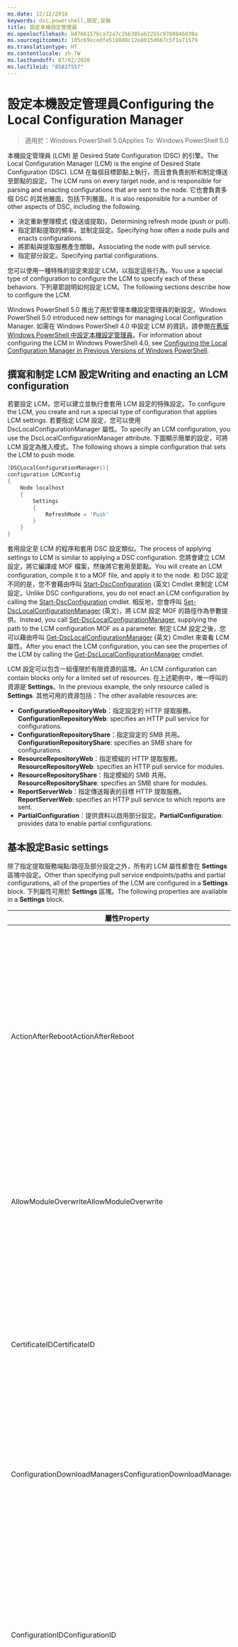 ```yaml
---
ms.date: 12/12/2018
keywords: dsc,powershell,設定,安裝
title: 設定本機設定管理員
ms.openlocfilehash: b4766157bca72a7c2bb385ab2255c9780846830a
ms.sourcegitcommit: 105c69ecedfe5180d8c12e8015d667c5f1a71579
ms.translationtype: HT
ms.contentlocale: zh-TW
ms.lasthandoff: 07/02/2020
ms.locfileid: "85837557"
---
```

# <a name="configuring-the-local-configuration-manager"></a><span data-ttu-id="45f1c-103">設定本機設定管理員</span><span class="sxs-lookup"><span data-stu-id="45f1c-103">Configuring the Local Configuration Manager</span></span>

> <span data-ttu-id="45f1c-104">適用於：Windows PowerShell 5.0</span><span class="sxs-lookup"><span data-stu-id="45f1c-104">Applies To: Windows PowerShell 5.0</span></span>

<span data-ttu-id="45f1c-105">本機設定管理員 (LCM) 是 Desired State Configuration (DSC) 的引擎。</span><span class="sxs-lookup"><span data-stu-id="45f1c-105">The Local Configuration Manager (LCM) is the engine of Desired State Configuration (DSC).</span></span> <span data-ttu-id="45f1c-106">LCM 在每個目標節點上執行，而且會負責剖析和制定傳送至節點的設定。</span><span class="sxs-lookup"><span data-stu-id="45f1c-106">The LCM runs on every target node, and is responsible for parsing and enacting configurations that are sent to the node.</span></span> <span data-ttu-id="45f1c-107">它也會負責多個 DSC 的其他層面，包括下列層面。</span><span class="sxs-lookup"><span data-stu-id="45f1c-107">It is also responsible for a number of other aspects of DSC, including the following.</span></span>

- <span data-ttu-id="45f1c-108">決定重新整理模式 (發送或提取)。</span><span class="sxs-lookup"><span data-stu-id="45f1c-108">Determining refresh mode (push or pull).</span></span>
- <span data-ttu-id="45f1c-109">指定節點提取的頻率，並制定設定。</span><span class="sxs-lookup"><span data-stu-id="45f1c-109">Specifying how often a node pulls and enacts configurations.</span></span>
- <span data-ttu-id="45f1c-110">將節點與提取服務產生關聯。</span><span class="sxs-lookup"><span data-stu-id="45f1c-110">Associating the node with pull service.</span></span>
- <span data-ttu-id="45f1c-111">指定部分設定。</span><span class="sxs-lookup"><span data-stu-id="45f1c-111">Specifying partial configurations.</span></span>

<span data-ttu-id="45f1c-112">您可以使用一種特殊的設定來設定 LCM，以指定這些行為。</span><span class="sxs-lookup"><span data-stu-id="45f1c-112">You use a special type of configuration to configure the LCM to specify each of these behaviors.</span></span> <span data-ttu-id="45f1c-113">下列章節說明如何設定 LCM。</span><span class="sxs-lookup"><span data-stu-id="45f1c-113">The following sections describe how to configure the LCM.</span></span>

<span data-ttu-id="45f1c-114">Windows PowerShell 5.0 推出了用於管理本機設定管理員的新設定。</span><span class="sxs-lookup"><span data-stu-id="45f1c-114">Windows PowerShell 5.0 introduced new settings for managing Local Configuration Manager.</span></span> <span data-ttu-id="45f1c-115">如需在 Windows PowerShell 4.0 中設定 LCM 的資訊，請參閱[在舊版 Windows PowerShell 中設定本機設定管理員](metaconfig4.md)。</span><span class="sxs-lookup"><span data-stu-id="45f1c-115">For information about configuring the LCM in Windows PowerShell 4.0, see [Configuring the Local Configuration Manager in Previous Versions of Windows PowerShell](metaconfig4.md).</span></span>

## <a name="writing-and-enacting-an-lcm-configuration"></a><span data-ttu-id="45f1c-116">撰寫和制定 LCM 設定</span><span class="sxs-lookup"><span data-stu-id="45f1c-116">Writing and enacting an LCM configuration</span></span>

<span data-ttu-id="45f1c-117">若要設定 LCM，您可以建立並執行會套用 LCM 設定的特殊設定。</span><span class="sxs-lookup"><span data-stu-id="45f1c-117">To configure the LCM, you create and run a special type of configuration that applies LCM settings.</span></span>
<span data-ttu-id="45f1c-118">若要指定 LCM 設定，您可以使用 DscLocalConfigurationManager 屬性。</span><span class="sxs-lookup"><span data-stu-id="45f1c-118">To specify an LCM configuration, you use the DscLocalConfigurationManager attribute.</span></span> <span data-ttu-id="45f1c-119">下圖顯示簡單的設定，可將 LCM 設定為推入模式。</span><span class="sxs-lookup"><span data-stu-id="45f1c-119">The following shows a simple configuration that sets the LCM to push mode.</span></span>

```powershell
[DSCLocalConfigurationManager()]
configuration LCMConfig
{
    Node localhost
    {
        Settings
        {
            RefreshMode = 'Push'
        }
    }
}
```

<span data-ttu-id="45f1c-120">套用設定至 LCM 的程序和套用 DSC 設定類似。</span><span class="sxs-lookup"><span data-stu-id="45f1c-120">The process of applying settings to LCM is similar to applying a DSC configuration.</span></span> <span data-ttu-id="45f1c-121">您將會建立 LCM 設定，將它編譯成 MOF 檔案，然後將它套用至節點。</span><span class="sxs-lookup"><span data-stu-id="45f1c-121">You will create an LCM configuration, compile it to a MOF file, and apply it to the node.</span></span> <span data-ttu-id="45f1c-122">和 DSC 設定不同的是，您不會藉由呼叫 [Start-DscConfiguration](/powershell/module/psdesiredstateconfiguration/start-dscconfiguration) \(英文\) Cmdlet 來制定 LCM 設定。</span><span class="sxs-lookup"><span data-stu-id="45f1c-122">Unlike DSC configurations, you do not enact an LCM configuration by calling the [Start-DscConfiguration](/powershell/module/psdesiredstateconfiguration/start-dscconfiguration) cmdlet.</span></span> <span data-ttu-id="45f1c-123">相反地，您會呼叫 [Set-DscLocalConfigurationManager](/powershell/module/PSDesiredStateConfiguration/Set-DscLocalConfigurationManager) \(英文\)，將 LCM 設定 MOF 的路徑作為參數提供。</span><span class="sxs-lookup"><span data-stu-id="45f1c-123">Instead, you call [Set-DscLocalConfigurationManager](/powershell/module/PSDesiredStateConfiguration/Set-DscLocalConfigurationManager), supplying the path to the LCM configuration MOF as a parameter.</span></span> <span data-ttu-id="45f1c-124">制定 LCM 設定之後，您可以藉由呼叫 [Get-DscLocalConfigurationManager](/powershell/module/PSDesiredStateConfiguration/Get-DscLocalConfigurationManager) \(英文\) Cmdlet 來查看 LCM 屬性。</span><span class="sxs-lookup"><span data-stu-id="45f1c-124">After you enact the LCM configuration, you can see the properties of the LCM by calling the [Get-DscLocalConfigurationManager](/powershell/module/PSDesiredStateConfiguration/Get-DscLocalConfigurationManager) cmdlet.</span></span>

<span data-ttu-id="45f1c-125">LCM 設定可以包含一組僅限於有限資源的區塊。</span><span class="sxs-lookup"><span data-stu-id="45f1c-125">An LCM configuration can contain blocks only for a limited set of resources.</span></span> <span data-ttu-id="45f1c-126">在上述範例中，唯一呼叫的資源是 **Settings**。</span><span class="sxs-lookup"><span data-stu-id="45f1c-126">In the previous example, the only resource called is **Settings**.</span></span> <span data-ttu-id="45f1c-127">其他可用的資源包括：</span><span class="sxs-lookup"><span data-stu-id="45f1c-127">The other available resources are:</span></span>

- <span data-ttu-id="45f1c-128">**ConfigurationRepositoryWeb**：指定設定的 HTTP 提取服務。</span><span class="sxs-lookup"><span data-stu-id="45f1c-128">**ConfigurationRepositoryWeb**: specifies an HTTP pull service for configurations.</span></span>
- <span data-ttu-id="45f1c-129">**ConfigurationRepositoryShare**：指定設定的 SMB 共用。</span><span class="sxs-lookup"><span data-stu-id="45f1c-129">**ConfigurationRepositoryShare**: specifies an SMB share for configurations.</span></span>
- <span data-ttu-id="45f1c-130">**ResourceRepositoryWeb**：指定模組的 HTTP 提取服務。</span><span class="sxs-lookup"><span data-stu-id="45f1c-130">**ResourceRepositoryWeb**: specifies an HTTP pull service for modules.</span></span>
- <span data-ttu-id="45f1c-131">**ResourceRepositoryShare**：指定模組的 SMB 共用。</span><span class="sxs-lookup"><span data-stu-id="45f1c-131">**ResourceRepositoryShare**: specifies an SMB share for modules.</span></span>
- <span data-ttu-id="45f1c-132">**ReportServerWeb**：指定傳送報表的目標 HTTP 提取服務。</span><span class="sxs-lookup"><span data-stu-id="45f1c-132">**ReportServerWeb**: specifies an HTTP pull service to which reports are sent.</span></span>
- <span data-ttu-id="45f1c-133">**PartialConfiguration**：提供資料以啟用部分設定。</span><span class="sxs-lookup"><span data-stu-id="45f1c-133">**PartialConfiguration**: provides data to enable partial configurations.</span></span>

## <a name="basic-settings"></a><span data-ttu-id="45f1c-134">基本設定</span><span class="sxs-lookup"><span data-stu-id="45f1c-134">Basic settings</span></span>

<span data-ttu-id="45f1c-135">除了指定提取服務端點/路徑及部分設定之外，所有的 LCM 屬性都會在 **Settings** 區塊中設定。</span><span class="sxs-lookup"><span data-stu-id="45f1c-135">Other than specifying pull service endpoints/paths and partial configurations, all of the properties of the LCM are configured in a **Settings** block.</span></span> <span data-ttu-id="45f1c-136">下列屬性可用於 **Settings** 區塊。</span><span class="sxs-lookup"><span data-stu-id="45f1c-136">The following properties are available in a **Settings** block.</span></span>

|  <span data-ttu-id="45f1c-137">屬性</span><span class="sxs-lookup"><span data-stu-id="45f1c-137">Property</span></span>  |  <span data-ttu-id="45f1c-138">類型</span><span class="sxs-lookup"><span data-stu-id="45f1c-138">Type</span></span>  |  <span data-ttu-id="45f1c-139">描述</span><span class="sxs-lookup"><span data-stu-id="45f1c-139">Description</span></span>   |
|----------- |------- |--------------- |
| <span data-ttu-id="45f1c-140">ActionAfterReboot</span><span class="sxs-lookup"><span data-stu-id="45f1c-140">ActionAfterReboot</span></span>| <span data-ttu-id="45f1c-141">字串</span><span class="sxs-lookup"><span data-stu-id="45f1c-141">string</span></span>| <span data-ttu-id="45f1c-142">指定套用設定期間在重新開機後的動作。</span><span class="sxs-lookup"><span data-stu-id="45f1c-142">Specifies what happens after a reboot during the application of a configuration.</span></span> <span data-ttu-id="45f1c-143">可能的值為 __"ContinueConfiguration"__ 和 __"StopConfiguration"__ 。</span><span class="sxs-lookup"><span data-stu-id="45f1c-143">The possible values are __"ContinueConfiguration"__ and __"StopConfiguration"__.</span></span> <ul><li> <span data-ttu-id="45f1c-144">__ContinueConfiguration__：機器重新開機後繼續套用目前的設定。</span><span class="sxs-lookup"><span data-stu-id="45f1c-144">__ContinueConfiguration__: Continue applying the current configuration after machine reboot.</span></span> <span data-ttu-id="45f1c-145">這是預設值。</span><span class="sxs-lookup"><span data-stu-id="45f1c-145">This is the default value</span></span></li><li><span data-ttu-id="45f1c-146">__StopConfiguration__：機器重新開機後停止目前的設定。</span><span class="sxs-lookup"><span data-stu-id="45f1c-146">__StopConfiguration__: Stop the current configuration after machine reboot.</span></span></li></ul>|
| <span data-ttu-id="45f1c-147">AllowModuleOverwrite</span><span class="sxs-lookup"><span data-stu-id="45f1c-147">AllowModuleOverwrite</span></span>| <span data-ttu-id="45f1c-148">bool</span><span class="sxs-lookup"><span data-stu-id="45f1c-148">bool</span></span>| <span data-ttu-id="45f1c-149">若允許以自提取服務下載的新設定覆寫目標節點上的舊設定，即為 __$TRUE__。</span><span class="sxs-lookup"><span data-stu-id="45f1c-149">__$TRUE__ if new configurations downloaded from the pull service are allowed to overwrite the old ones on the target node.</span></span> <span data-ttu-id="45f1c-150">否則為 $FALSE。</span><span class="sxs-lookup"><span data-stu-id="45f1c-150">Otherwise, $FALSE.</span></span>|
| <span data-ttu-id="45f1c-151">CertificateID</span><span class="sxs-lookup"><span data-stu-id="45f1c-151">CertificateID</span></span>| <span data-ttu-id="45f1c-152">字串</span><span class="sxs-lookup"><span data-stu-id="45f1c-152">string</span></span>| <span data-ttu-id="45f1c-153">憑證指紋，用來保護在設定中傳遞的憑證。</span><span class="sxs-lookup"><span data-stu-id="45f1c-153">The thumbprint of a certificate used to secure credentials passed in a configuration.</span></span> <span data-ttu-id="45f1c-154">如需詳細資訊，請參閱 [Want to secure credentials in Windows PowerShell Desired State Configuration (需要保護 Windows PowerShell 預期狀態設定的憑證嗎？)](https://devblogs.microsoft.com/powershell/want-to-secure-credentials-in-windows-powershell-desired-state-configuration/)。</span><span class="sxs-lookup"><span data-stu-id="45f1c-154">For more information see [Want to secure credentials in Windows PowerShell Desired State Configuration?](https://devblogs.microsoft.com/powershell/want-to-secure-credentials-in-windows-powershell-desired-state-configuration/).</span></span> <br> <span data-ttu-id="45f1c-155">__注意：__ 若使用 Azure 自動化 DSC 提取服務，系統會自動管理此設定。</span><span class="sxs-lookup"><span data-stu-id="45f1c-155">__Note:__ this is managed automatically if using Azure Automation DSC pull service.</span></span>|
| <span data-ttu-id="45f1c-156">ConfigurationDownloadManagers</span><span class="sxs-lookup"><span data-stu-id="45f1c-156">ConfigurationDownloadManagers</span></span>| <span data-ttu-id="45f1c-157">CimInstance[]</span><span class="sxs-lookup"><span data-stu-id="45f1c-157">CimInstance[]</span></span>| <span data-ttu-id="45f1c-158">已過時。</span><span class="sxs-lookup"><span data-stu-id="45f1c-158">Obsolete.</span></span> <span data-ttu-id="45f1c-159">使用 __ConfigurationRepositoryWeb__ 和 __ConfigurationRepositoryShare__ 區塊來定義設定提取服務端點。</span><span class="sxs-lookup"><span data-stu-id="45f1c-159">Use __ConfigurationRepositoryWeb__ and __ConfigurationRepositoryShare__ blocks to define configuration pull service endpoints.</span></span>|
| <span data-ttu-id="45f1c-160">ConfigurationID</span><span class="sxs-lookup"><span data-stu-id="45f1c-160">ConfigurationID</span></span>| <span data-ttu-id="45f1c-161">字串</span><span class="sxs-lookup"><span data-stu-id="45f1c-161">string</span></span>| <span data-ttu-id="45f1c-162">用於與較舊提取服務版本之間的回溯相容性。</span><span class="sxs-lookup"><span data-stu-id="45f1c-162">For backwards compatibility with older pull service versions.</span></span> <span data-ttu-id="45f1c-163">識別要從提取服務取得之設定檔的 GUID。</span><span class="sxs-lookup"><span data-stu-id="45f1c-163">A GUID that identifies the configuration file to get from a pull service.</span></span> <span data-ttu-id="45f1c-164">如果設定 MOF 的名稱為 ConfigurationID.mof，節點將會在提取服務上提取設定。</span><span class="sxs-lookup"><span data-stu-id="45f1c-164">The node will pull configurations on the pull service if the name of the configuration MOF is named ConfigurationID.mof.</span></span><br> <span data-ttu-id="45f1c-165">__注意：__ 如果您設定這個屬性，將無法使用 __RegistrationKey__ 向提取服務註冊節點。</span><span class="sxs-lookup"><span data-stu-id="45f1c-165">__Note:__ If you set this property, registering the node with a pull service by using __RegistrationKey__ does not work.</span></span> <span data-ttu-id="45f1c-166">如需詳細資訊，請參閱[以設定名稱設定提取用戶端](../pull-server/pullClientConfigNames.md)。</span><span class="sxs-lookup"><span data-stu-id="45f1c-166">For more information, see [Setting up a pull client with configuration names](../pull-server/pullClientConfigNames.md).</span></span>|
| <span data-ttu-id="45f1c-167">ConfigurationMode</span><span class="sxs-lookup"><span data-stu-id="45f1c-167">ConfigurationMode</span></span>| <span data-ttu-id="45f1c-168">字串</span><span class="sxs-lookup"><span data-stu-id="45f1c-168">string</span></span> | <span data-ttu-id="45f1c-169">指定 LCM 實際上如何將設定套用至目標節點。</span><span class="sxs-lookup"><span data-stu-id="45f1c-169">Specifies how the LCM actually applies the configuration to the target nodes.</span></span> <span data-ttu-id="45f1c-170">可能的值為 __"ApplyOnly"__ 、 __"ApplyAndMonitor"__ 和 __"ApplyAndAutoCorrect"__ 。</span><span class="sxs-lookup"><span data-stu-id="45f1c-170">Possible values are __"ApplyOnly"__,__"ApplyAndMonitor"__, and __"ApplyAndAutoCorrect"__.</span></span> <ul><li><span data-ttu-id="45f1c-171">__ApplyOnly__：除非將新設定推送至目標節點，或是從服務提取新設定時，否則，DSC 會套用設定且不執行任何進一步的動作。</span><span class="sxs-lookup"><span data-stu-id="45f1c-171">__ApplyOnly__: DSC applies the configuration and does nothing further unless a new configuration is pushed to the target node or when a new configuration is pulled from a service.</span></span> <span data-ttu-id="45f1c-172">初始套用新的設定之後，DSC 不會檢查先前設定的狀態是否漂移。</span><span class="sxs-lookup"><span data-stu-id="45f1c-172">After initial application of a new configuration, DSC does not check for drift from a previously configured state.</span></span> <span data-ttu-id="45f1c-173">請注意，在 __ApplyOnly__ 生效之前，DSC 不斷嘗試套用此組態，直到成功為止 。</span><span class="sxs-lookup"><span data-stu-id="45f1c-173">Note that DSC will attempt to apply the configuration until it is successful before __ApplyOnly__ takes effect.</span></span> </li><li> <span data-ttu-id="45f1c-174">__ApplyAndMonitor__：這是預設值。</span><span class="sxs-lookup"><span data-stu-id="45f1c-174">__ApplyAndMonitor__: This is the default value.</span></span> <span data-ttu-id="45f1c-175">LCM 會套用任何新的設定。</span><span class="sxs-lookup"><span data-stu-id="45f1c-175">The LCM applies any new configurations.</span></span> <span data-ttu-id="45f1c-176">初始套用新設定之後，如果目標節點從所需狀態漂移，DSC 會在記錄中報告差異。</span><span class="sxs-lookup"><span data-stu-id="45f1c-176">After initial application of a new configuration, if the target node drifts from the desired state, DSC reports the discrepancy in logs.</span></span> <span data-ttu-id="45f1c-177">請注意，在 __ApplyAndMonitor__ 生效之前，DSC 不斷嘗試套用此組態，直到成功為止 。</span><span class="sxs-lookup"><span data-stu-id="45f1c-177">Note that DSC will attempt to apply the configuration until it is successful before __ApplyAndMonitor__ takes effect.</span></span></li><li><span data-ttu-id="45f1c-178">__ApplyAndAutoCorrect__：DSC 會套用任何新設定。</span><span class="sxs-lookup"><span data-stu-id="45f1c-178">__ApplyAndAutoCorrect__: DSC applies any new configurations.</span></span> <span data-ttu-id="45f1c-179">第一次套用新設定之後，如果目標節點偏離預期狀態，則 DSC 會報告記錄檔中的差異，然後重新套用目前設定。</span><span class="sxs-lookup"><span data-stu-id="45f1c-179">After initial application of a new configuration, if the target node drifts from the desired state, DSC reports the discrepancy in logs, and then re-applies the current configuration.</span></span></li></ul>|
| <span data-ttu-id="45f1c-180">ConfigurationModeFrequencyMins</span><span class="sxs-lookup"><span data-stu-id="45f1c-180">ConfigurationModeFrequencyMins</span></span>| <span data-ttu-id="45f1c-181">UInt32</span><span class="sxs-lookup"><span data-stu-id="45f1c-181">UInt32</span></span>| <span data-ttu-id="45f1c-182">檢查並套用目前設定的頻率 (以分鐘為單位)。</span><span class="sxs-lookup"><span data-stu-id="45f1c-182">How often, in minutes, the current configuration is checked and applied.</span></span> <span data-ttu-id="45f1c-183">如果 ConfigurationMode 屬性設定為 ApplyOnly，就會忽略這個屬性。</span><span class="sxs-lookup"><span data-stu-id="45f1c-183">This property is ignored if the ConfigurationMode property is set to ApplyOnly.</span></span> <span data-ttu-id="45f1c-184">預設值為 15。</span><span class="sxs-lookup"><span data-stu-id="45f1c-184">The default value is 15.</span></span>|
| <span data-ttu-id="45f1c-185">DebugMode</span><span class="sxs-lookup"><span data-stu-id="45f1c-185">DebugMode</span></span>| <span data-ttu-id="45f1c-186">字串</span><span class="sxs-lookup"><span data-stu-id="45f1c-186">string</span></span>| <span data-ttu-id="45f1c-187">可能的值為 __None__、__ForceModuleImport__ 和 __All__。</span><span class="sxs-lookup"><span data-stu-id="45f1c-187">Possible values are __None__, __ForceModuleImport__, and __All__.</span></span> <ul><li><span data-ttu-id="45f1c-188">設為 __None__ 會使用快取資源。</span><span class="sxs-lookup"><span data-stu-id="45f1c-188">Set to __None__ to use cached resources.</span></span> <span data-ttu-id="45f1c-189">這是預設，而且應該用於實際執行的案例。</span><span class="sxs-lookup"><span data-stu-id="45f1c-189">This is the default and should be used in production scenarios.</span></span></li><li><span data-ttu-id="45f1c-190">設為 __ForceModuleImport__，會導致 LCM 重新載入任何 DSC 資源模組，即使先前已載入這些模組並已快取。</span><span class="sxs-lookup"><span data-stu-id="45f1c-190">Setting to __ForceModuleImport__, causes the LCM to reload any DSC resource modules, even if they have been previously loaded and cached.</span></span> <span data-ttu-id="45f1c-191">這會影響 DSC 作業的效能，因為每個模組會在使用時重新載入。</span><span class="sxs-lookup"><span data-stu-id="45f1c-191">This impacts the performance of DSC operations as each module is reloaded on use.</span></span> <span data-ttu-id="45f1c-192">通常會在為資源偵錯時使用此值</span><span class="sxs-lookup"><span data-stu-id="45f1c-192">Typically you would use this value while debugging a resource</span></span></li><li><span data-ttu-id="45f1c-193">在這一版本中，__All__ 與 __ForceModuleImport__ 相同</span><span class="sxs-lookup"><span data-stu-id="45f1c-193">In this release, __All__ is same as __ForceModuleImport__</span></span></li></ul> |
| <span data-ttu-id="45f1c-194">RebootNodeIfNeeded</span><span class="sxs-lookup"><span data-stu-id="45f1c-194">RebootNodeIfNeeded</span></span>| <span data-ttu-id="45f1c-195">bool</span><span class="sxs-lookup"><span data-stu-id="45f1c-195">bool</span></span>| <span data-ttu-id="45f1c-196">將此設為 `$true`，以允許資源使用 `$global:DSCMachineStatus` 旗標來重新啟動節點。</span><span class="sxs-lookup"><span data-stu-id="45f1c-196">Set this to `$true` to allow resources to reboot the Node using the `$global:DSCMachineStatus` flag.</span></span> <span data-ttu-id="45f1c-197">否則，您將必須手動重新啟動任何設定所需的節點。</span><span class="sxs-lookup"><span data-stu-id="45f1c-197">Otherwise, you will have to manually reboot the node for any configuration that requires it.</span></span> <span data-ttu-id="45f1c-198">預設值是 `$false`。</span><span class="sxs-lookup"><span data-stu-id="45f1c-198">The default value is `$false`.</span></span> <span data-ttu-id="45f1c-199">若要在重新啟動條件是由 DSC 以外項目 (例如 Windows Installer) 所制定的情況下使用此設定，請將此設定與 [ComputerManagementDsc](https://github.com/PowerShell/ComputerManagementDsc) 中的 __PendingReboot__ 模組結合。</span><span class="sxs-lookup"><span data-stu-id="45f1c-199">To use this setting when a reboot condition is enacted by something other than DSC (such as Windows Installer), combine this setting with the __PendingReboot__ resource in the [ComputerManagementDsc](https://github.com/PowerShell/ComputerManagementDsc) module.</span></span>|
| <span data-ttu-id="45f1c-200">RefreshMode</span><span class="sxs-lookup"><span data-stu-id="45f1c-200">RefreshMode</span></span>| <span data-ttu-id="45f1c-201">字串</span><span class="sxs-lookup"><span data-stu-id="45f1c-201">string</span></span>| <span data-ttu-id="45f1c-202">指定 LCM 取得設定的方式。</span><span class="sxs-lookup"><span data-stu-id="45f1c-202">Specifies how the LCM gets configurations.</span></span> <span data-ttu-id="45f1c-203">可能的值為 __"Disabled"__ 、 __"Push"__ 和 __"Pull"__ 。</span><span class="sxs-lookup"><span data-stu-id="45f1c-203">The possible values are __"Disabled"__, __"Push"__, and __"Pull"__.</span></span> <ul><li><span data-ttu-id="45f1c-204">__Disabled__：為此節點停用 DSC 設定。</span><span class="sxs-lookup"><span data-stu-id="45f1c-204">__Disabled__: DSC configurations are disabled for this node.</span></span></li><li> <span data-ttu-id="45f1c-205">__Push__：藉由呼叫 [Start-DscConfiguration](/powershell/module/psdesiredstateconfiguration/start-dscconfiguration) Cmdlet 來初始設定。</span><span class="sxs-lookup"><span data-stu-id="45f1c-205">__Push__: Configurations are initiated by calling the [Start-DscConfiguration](/powershell/module/psdesiredstateconfiguration/start-dscconfiguration) cmdlet.</span></span> <span data-ttu-id="45f1c-206">設定會立即套用至節點。</span><span class="sxs-lookup"><span data-stu-id="45f1c-206">The configuration is applied immediately to the node.</span></span> <span data-ttu-id="45f1c-207">這是預設值。</span><span class="sxs-lookup"><span data-stu-id="45f1c-207">This is the default value.</span></span></li><li><span data-ttu-id="45f1c-208">__Pull__：將節點設定為定期檢查來自提取服務或 SMB 路徑的設定。</span><span class="sxs-lookup"><span data-stu-id="45f1c-208">__Pull:__ The node is configured to regularly check for configurations from a pull service or SMB path.</span></span> <span data-ttu-id="45f1c-209">如果這個屬性設為 __Pull__，您必須在 __ConfigurationRepositoryWeb__ 或 __ConfigurationRepositoryShare__ 區塊中指定 HTTP (服務) 或 SMB (共用) 路徑。</span><span class="sxs-lookup"><span data-stu-id="45f1c-209">If this property is set to __Pull__, you must specify an HTTP (service) or SMB (share) path in a __ConfigurationRepositoryWeb__ or __ConfigurationRepositoryShare__ block.</span></span></li></ul>|
| <span data-ttu-id="45f1c-210">RefreshFrequencyMins</span><span class="sxs-lookup"><span data-stu-id="45f1c-210">RefreshFrequencyMins</span></span>| <span data-ttu-id="45f1c-211">Uint32</span><span class="sxs-lookup"><span data-stu-id="45f1c-211">Uint32</span></span>| <span data-ttu-id="45f1c-212">LCM 檢查提取服務以取得更新設定的時間間隔 (以分鐘為單位)。</span><span class="sxs-lookup"><span data-stu-id="45f1c-212">The time interval, in minutes, at which the LCM checks a pull service to get updated configurations.</span></span> <span data-ttu-id="45f1c-213">如果 LCM 未在提取模式下設定，就會忽略此值。</span><span class="sxs-lookup"><span data-stu-id="45f1c-213">This value is ignored if the LCM is not configured in pull mode.</span></span> <span data-ttu-id="45f1c-214">預設值是 30。</span><span class="sxs-lookup"><span data-stu-id="45f1c-214">The default value is 30.</span></span>|
| <span data-ttu-id="45f1c-215">ReportManagers</span><span class="sxs-lookup"><span data-stu-id="45f1c-215">ReportManagers</span></span>| <span data-ttu-id="45f1c-216">CimInstance[]</span><span class="sxs-lookup"><span data-stu-id="45f1c-216">CimInstance[]</span></span>| <span data-ttu-id="45f1c-217">已過時。</span><span class="sxs-lookup"><span data-stu-id="45f1c-217">Obsolete.</span></span> <span data-ttu-id="45f1c-218">使用 __ReportServerWeb__ 區塊來定義傳送報表資料至提取服務的端點。</span><span class="sxs-lookup"><span data-stu-id="45f1c-218">Use __ReportServerWeb__ blocks to define an endpoint to send reporting data to a pull service.</span></span>|
| <span data-ttu-id="45f1c-219">ResourceModuleManagers</span><span class="sxs-lookup"><span data-stu-id="45f1c-219">ResourceModuleManagers</span></span>| <span data-ttu-id="45f1c-220">CimInstance[]</span><span class="sxs-lookup"><span data-stu-id="45f1c-220">CimInstance[]</span></span>| <span data-ttu-id="45f1c-221">已過時。</span><span class="sxs-lookup"><span data-stu-id="45f1c-221">Obsolete.</span></span> <span data-ttu-id="45f1c-222">使用 __ResourceRepositoryWeb__ 和 __ResourceRepositoryShare__ 區塊來個別定義提取服務 HTTP 端點或 SMB 路徑。</span><span class="sxs-lookup"><span data-stu-id="45f1c-222">Use __ResourceRepositoryWeb__ and __ResourceRepositoryShare__ blocks to define pull service HTTP endpoints or SMB paths, respectively.</span></span>|
| <span data-ttu-id="45f1c-223">PartialConfigurations</span><span class="sxs-lookup"><span data-stu-id="45f1c-223">PartialConfigurations</span></span>| <span data-ttu-id="45f1c-224">CimInstance</span><span class="sxs-lookup"><span data-stu-id="45f1c-224">CimInstance</span></span>| <span data-ttu-id="45f1c-225">未實作。</span><span class="sxs-lookup"><span data-stu-id="45f1c-225">Not implemented.</span></span> <span data-ttu-id="45f1c-226">請勿使用。</span><span class="sxs-lookup"><span data-stu-id="45f1c-226">Do not use.</span></span>|
| <span data-ttu-id="45f1c-227">StatusRetentionTimeInDays</span><span class="sxs-lookup"><span data-stu-id="45f1c-227">StatusRetentionTimeInDays</span></span> | <span data-ttu-id="45f1c-228">UInt32</span><span class="sxs-lookup"><span data-stu-id="45f1c-228">UInt32</span></span>| <span data-ttu-id="45f1c-229">LCM 會保留目前設定狀態的天數。</span><span class="sxs-lookup"><span data-stu-id="45f1c-229">The number of days the LCM keeps the status of the current configuration.</span></span>|

> [!NOTE]
> <span data-ttu-id="45f1c-230">LCM 會根據以下項目，啟動 **ConfigurationModeFrequencyMins**：</span><span class="sxs-lookup"><span data-stu-id="45f1c-230">The LCM starts the **ConfigurationModeFrequencyMins** cycle based on:</span></span>
>
> - <span data-ttu-id="45f1c-231">已使用 `Set-DscLocalConfigurationManager` 套用變更為 **ConfigurationModeFrequencyMins** 的新中繼設定</span><span class="sxs-lookup"><span data-stu-id="45f1c-231">A new metaconfig with a change to **ConfigurationModeFrequencyMins** is applied using `Set-DscLocalConfigurationManager`</span></span>
> - <span data-ttu-id="45f1c-232">電腦重新啟動</span><span class="sxs-lookup"><span data-stu-id="45f1c-232">A machine restart</span></span>
>
> <span data-ttu-id="45f1c-233">針對任何計時器處理序發生當機的狀況，會在 30 秒內偵測該狀況，並重新啟動循環。</span><span class="sxs-lookup"><span data-stu-id="45f1c-233">For any condition where the timer process experiences a crash, that will be detected within 30 seconds and the cycle will be restarted.</span></span> <span data-ttu-id="45f1c-234">若此作業的期間超過所設定循環頻率，則下一個計時器便不會啟動，並可能使同時作業延遲啟動循環。</span><span class="sxs-lookup"><span data-stu-id="45f1c-234">A concurrent operation could delay the cycle from being started, if the duration of this operation exceeds the configured cycle frequency, the next timer will not start.</span></span> <span data-ttu-id="45f1c-235">例如，中繼設定已設定為 15 分鐘的提取頻率，而提取動作則在 T1 發生。</span><span class="sxs-lookup"><span data-stu-id="45f1c-235">Example, the metaconfig is configured at a 15 minute pull frequency and a pull occurs at T1.</span></span> <span data-ttu-id="45f1c-236">節點沒有在 16 分鐘內完成工作。</span><span class="sxs-lookup"><span data-stu-id="45f1c-236">The Node does not finish work for 16 minutes.</span></span> <span data-ttu-id="45f1c-237">這樣便會忽略第一個 15 分鐘循環，而下一個提取則會在 T1+15+15 時發生。</span><span class="sxs-lookup"><span data-stu-id="45f1c-237">The first 15 minute cycle is ignored, and next pull will happen at T1+15+15.</span></span>

## <a name="pull-service"></a><span data-ttu-id="45f1c-238">提取服務</span><span class="sxs-lookup"><span data-stu-id="45f1c-238">Pull service</span></span>

<span data-ttu-id="45f1c-239">LCM 設定支援定義下列提取服務端點類型：</span><span class="sxs-lookup"><span data-stu-id="45f1c-239">LCM configuration supports defining the following types of pull service endpoints:</span></span>

- <span data-ttu-id="45f1c-240">**設定伺服器**：適用於 DSC 設定的存放庫。</span><span class="sxs-lookup"><span data-stu-id="45f1c-240">**Configuration server**: A repository for DSC configurations.</span></span> <span data-ttu-id="45f1c-241">使用 **ConfigurationRepositoryWeb** (適用於 Web 伺服器) 和 **ConfigurationRepositoryShare** (適用於 SMB 伺服器) 區塊來定義設定伺服器。</span><span class="sxs-lookup"><span data-stu-id="45f1c-241">Define configuration servers by using **ConfigurationRepositoryWeb** (for web-based servers) and **ConfigurationRepositoryShare** (for SMB-based servers) blocks.</span></span>
- <span data-ttu-id="45f1c-242">**資源伺服器**：封裝成 PowerShell 模組的 DSC 資源存放庫。</span><span class="sxs-lookup"><span data-stu-id="45f1c-242">**Resource server**: A repository for DSC resources, packaged as PowerShell modules.</span></span> <span data-ttu-id="45f1c-243">使用 **ResourceRepositoryWeb** (適用於 Web 伺服器) 和 **ResourceRepositoryShare** (適用於 SMB 伺服器) 區塊來定義資源伺服器。</span><span class="sxs-lookup"><span data-stu-id="45f1c-243">Define resource servers by using **ResourceRepositoryWeb** (for web-based servers) and **ResourceRepositoryShare** (for SMB-based servers) blocks.</span></span>
- <span data-ttu-id="45f1c-244">**報表伺服器**：DSC 傳送報表資料的目標服務。</span><span class="sxs-lookup"><span data-stu-id="45f1c-244">**Report server**: A service that DSC sends report data to.</span></span> <span data-ttu-id="45f1c-245">使用 **ReportServerWeb** 區塊來定義報表伺服器。</span><span class="sxs-lookup"><span data-stu-id="45f1c-245">Define report servers by using **ReportServerWeb** blocks.</span></span> <span data-ttu-id="45f1c-246">報表伺服器必須是 Web 服務。</span><span class="sxs-lookup"><span data-stu-id="45f1c-246">A report server must be a web service.</span></span>

<span data-ttu-id="45f1c-247">如需提取服務的詳細資訊，請參閱 [Desired State Configuration 提取服務](../pull-server/pullServer.md)。</span><span class="sxs-lookup"><span data-stu-id="45f1c-247">For more details on pull service see, [Desired State Configuration Pull Service](../pull-server/pullServer.md).</span></span>

## <a name="configuration-server-blocks"></a><span data-ttu-id="45f1c-248">設定伺服器區塊</span><span class="sxs-lookup"><span data-stu-id="45f1c-248">Configuration server blocks</span></span>

<span data-ttu-id="45f1c-249">若要定義 Web 設定伺服器，請建立 **ConfigurationRepositoryWeb** 區塊。</span><span class="sxs-lookup"><span data-stu-id="45f1c-249">To define a web-based configuration server, you create a **ConfigurationRepositoryWeb** block.</span></span> <span data-ttu-id="45f1c-250">**ConfigurationRepositoryWeb** 定義下列屬性。</span><span class="sxs-lookup"><span data-stu-id="45f1c-250">A **ConfigurationRepositoryWeb** defines the following properties.</span></span>

|<span data-ttu-id="45f1c-251">屬性</span><span class="sxs-lookup"><span data-stu-id="45f1c-251">Property</span></span>|<span data-ttu-id="45f1c-252">類型</span><span class="sxs-lookup"><span data-stu-id="45f1c-252">Type</span></span>|<span data-ttu-id="45f1c-253">描述</span><span class="sxs-lookup"><span data-stu-id="45f1c-253">Description</span></span>|
|---|---|---|
|<span data-ttu-id="45f1c-254">AllowUnsecureConnection</span><span class="sxs-lookup"><span data-stu-id="45f1c-254">AllowUnsecureConnection</span></span>|<span data-ttu-id="45f1c-255">bool</span><span class="sxs-lookup"><span data-stu-id="45f1c-255">bool</span></span>|<span data-ttu-id="45f1c-256">設為 **$TRUE** 即允許從節點到伺服器的未經驗證連線。</span><span class="sxs-lookup"><span data-stu-id="45f1c-256">Set to **$TRUE** to allow connections from the node to the server without authentication.</span></span> <span data-ttu-id="45f1c-257">設為 **$FALSE** 表示需要驗證。</span><span class="sxs-lookup"><span data-stu-id="45f1c-257">Set to **$FALSE** to require authentication.</span></span>|
|<span data-ttu-id="45f1c-258">CertificateID</span><span class="sxs-lookup"><span data-stu-id="45f1c-258">CertificateID</span></span>|<span data-ttu-id="45f1c-259">字串</span><span class="sxs-lookup"><span data-stu-id="45f1c-259">string</span></span>|<span data-ttu-id="45f1c-260">用來向伺服器驗證的憑證指紋。</span><span class="sxs-lookup"><span data-stu-id="45f1c-260">The thumbprint of a certificate used to authenticate to the server.</span></span>|
|<span data-ttu-id="45f1c-261">ConfigurationNames</span><span class="sxs-lookup"><span data-stu-id="45f1c-261">ConfigurationNames</span></span>|<span data-ttu-id="45f1c-262">String[]</span><span class="sxs-lookup"><span data-stu-id="45f1c-262">String[]</span></span>|<span data-ttu-id="45f1c-263">要由目標節點提取之設定名稱的陣列。</span><span class="sxs-lookup"><span data-stu-id="45f1c-263">An array of names of configurations to be pulled by the target node.</span></span> <span data-ttu-id="45f1c-264">僅有在使用 **RegistrationKey** 向提取服務註冊節點時，才會使用這些設定。</span><span class="sxs-lookup"><span data-stu-id="45f1c-264">These are used only if the node is registered with the pull service by using a **RegistrationKey**.</span></span> <span data-ttu-id="45f1c-265">如需詳細資訊，請參閱[以設定名稱設定提取用戶端](../pull-server/pullClientConfigNames.md)。</span><span class="sxs-lookup"><span data-stu-id="45f1c-265">For more information, see [Setting up a pull client with configuration names](../pull-server/pullClientConfigNames.md).</span></span>|
|<span data-ttu-id="45f1c-266">RegistrationKey</span><span class="sxs-lookup"><span data-stu-id="45f1c-266">RegistrationKey</span></span>|<span data-ttu-id="45f1c-267">字串</span><span class="sxs-lookup"><span data-stu-id="45f1c-267">string</span></span>|<span data-ttu-id="45f1c-268">向提取服務註冊節點的 GUID。</span><span class="sxs-lookup"><span data-stu-id="45f1c-268">A GUID that registers the node with the pull service.</span></span> <span data-ttu-id="45f1c-269">如需詳細資訊，請參閱[以設定名稱設定提取用戶端](../pull-server/pullClientConfigNames.md)。</span><span class="sxs-lookup"><span data-stu-id="45f1c-269">For more information, see [Setting up a pull client with configuration names](../pull-server/pullClientConfigNames.md).</span></span>|
|<span data-ttu-id="45f1c-270">ServerURL</span><span class="sxs-lookup"><span data-stu-id="45f1c-270">ServerURL</span></span>|<span data-ttu-id="45f1c-271">字串</span><span class="sxs-lookup"><span data-stu-id="45f1c-271">string</span></span>|<span data-ttu-id="45f1c-272">設定服務的 URL。</span><span class="sxs-lookup"><span data-stu-id="45f1c-272">The URL of the configuration service.</span></span>|
|<span data-ttu-id="45f1c-273">ProxyURL\*</span><span class="sxs-lookup"><span data-stu-id="45f1c-273">ProxyURL\*</span></span>|<span data-ttu-id="45f1c-274">字串</span><span class="sxs-lookup"><span data-stu-id="45f1c-274">string</span></span>|<span data-ttu-id="45f1c-275">與設定服務通訊時要使用的 HTTP Proxy URL。</span><span class="sxs-lookup"><span data-stu-id="45f1c-275">The URL of the http proxy to use when communicating with the configuration service.</span></span>|
|<span data-ttu-id="45f1c-276">ProxyCredential\*</span><span class="sxs-lookup"><span data-stu-id="45f1c-276">ProxyCredential\*</span></span>|<span data-ttu-id="45f1c-277">pscredential</span><span class="sxs-lookup"><span data-stu-id="45f1c-277">pscredential</span></span>|<span data-ttu-id="45f1c-278">要用於 HTTP Proxy 的認證。</span><span class="sxs-lookup"><span data-stu-id="45f1c-278">Credential to use for the http proxy.</span></span>|

> [!NOTE]
> <span data-ttu-id="45f1c-279">Windows 1809 版與更新版本中支援。</span><span class="sxs-lookup"><span data-stu-id="45f1c-279">Supported in Windows versions 1809 and later.</span></span>

<span data-ttu-id="45f1c-280">如需能簡化針對內部部署節點設定 ConfigurationRepositoryWeb 值的範例指令碼，請參閱[產生 DSC 中繼設定](/azure/automation/automation-dsc-onboarding#generating-dsc-metaconfigurations)</span><span class="sxs-lookup"><span data-stu-id="45f1c-280">An example script to simplify configuring the ConfigurationRepositoryWeb value for on-premises nodes is available - see [Generating DSC metaconfigurations](/azure/automation/automation-dsc-onboarding#generating-dsc-metaconfigurations)</span></span>

<span data-ttu-id="45f1c-281">若要定義 SMB 設定伺服器，請建立 **ConfigurationRepositoryShare** 區塊。</span><span class="sxs-lookup"><span data-stu-id="45f1c-281">To define an SMB-based configuration server, you create a **ConfigurationRepositoryShare** block.</span></span> <span data-ttu-id="45f1c-282">**ConfigurationRepositoryShare** 定義下列屬性。</span><span class="sxs-lookup"><span data-stu-id="45f1c-282">A **ConfigurationRepositoryShare** defines the following properties.</span></span>

|  <span data-ttu-id="45f1c-283">屬性</span><span class="sxs-lookup"><span data-stu-id="45f1c-283">Property</span></span>  |      <span data-ttu-id="45f1c-284">類型</span><span class="sxs-lookup"><span data-stu-id="45f1c-284">Type</span></span>       |                      <span data-ttu-id="45f1c-285">描述</span><span class="sxs-lookup"><span data-stu-id="45f1c-285">Description</span></span>                      |
| ---------- | --------------- | ----------------------------------------------------- |
| <span data-ttu-id="45f1c-286">認證</span><span class="sxs-lookup"><span data-stu-id="45f1c-286">Credential</span></span> | <span data-ttu-id="45f1c-287">MSFT_Credential</span><span class="sxs-lookup"><span data-stu-id="45f1c-287">MSFT_Credential</span></span> | <span data-ttu-id="45f1c-288">用來向 SMB 驗證的認證。</span><span class="sxs-lookup"><span data-stu-id="45f1c-288">The credential used to authenticate to the SMB share.</span></span> |
| <span data-ttu-id="45f1c-289">SourcePath</span><span class="sxs-lookup"><span data-stu-id="45f1c-289">SourcePath</span></span> | <span data-ttu-id="45f1c-290">字串</span><span class="sxs-lookup"><span data-stu-id="45f1c-290">string</span></span>          | <span data-ttu-id="45f1c-291">SMB 共用的路徑。</span><span class="sxs-lookup"><span data-stu-id="45f1c-291">The path of the SMB share.</span></span>                            |

## <a name="resource-server-blocks"></a><span data-ttu-id="45f1c-292">資源伺服器區塊</span><span class="sxs-lookup"><span data-stu-id="45f1c-292">Resource server blocks</span></span>

<span data-ttu-id="45f1c-293">若要定義 Web 資源伺服器，請建立 **ResourceRepositoryWeb** 區塊。</span><span class="sxs-lookup"><span data-stu-id="45f1c-293">To define a web-based resource server, you create a **ResourceRepositoryWeb** block.</span></span>
<span data-ttu-id="45f1c-294">**ResourceRepositoryWeb** 定義下列屬性。</span><span class="sxs-lookup"><span data-stu-id="45f1c-294">A **ResourceRepositoryWeb** defines the following properties.</span></span>

|        <span data-ttu-id="45f1c-295">屬性</span><span class="sxs-lookup"><span data-stu-id="45f1c-295">Property</span></span>         |     <span data-ttu-id="45f1c-296">類型</span><span class="sxs-lookup"><span data-stu-id="45f1c-296">Type</span></span>     |                                                              <span data-ttu-id="45f1c-297">描述</span><span class="sxs-lookup"><span data-stu-id="45f1c-297">Description</span></span>                                                               |
| ----------------------- | ------------ | -------------------------------------------------------------------------------------------------------------------------------------- |
| <span data-ttu-id="45f1c-298">AllowUnsecureConnection</span><span class="sxs-lookup"><span data-stu-id="45f1c-298">AllowUnsecureConnection</span></span> | <span data-ttu-id="45f1c-299">bool</span><span class="sxs-lookup"><span data-stu-id="45f1c-299">bool</span></span>         | <span data-ttu-id="45f1c-300">設為 **$TRUE** 即允許從節點到伺服器的未經驗證連線。</span><span class="sxs-lookup"><span data-stu-id="45f1c-300">Set to **$TRUE** to allow connections from the node to the server without authentication.</span></span> <span data-ttu-id="45f1c-301">設為 **$FALSE** 表示需要驗證。</span><span class="sxs-lookup"><span data-stu-id="45f1c-301">Set to **$FALSE** to require authentication.</span></span> |
| <span data-ttu-id="45f1c-302">CertificateID</span><span class="sxs-lookup"><span data-stu-id="45f1c-302">CertificateID</span></span>           | <span data-ttu-id="45f1c-303">字串</span><span class="sxs-lookup"><span data-stu-id="45f1c-303">string</span></span>       | <span data-ttu-id="45f1c-304">用來向伺服器驗證的憑證指紋。</span><span class="sxs-lookup"><span data-stu-id="45f1c-304">The thumbprint of a certificate used to authenticate to the server.</span></span>                                                                    |
| <span data-ttu-id="45f1c-305">RegistrationKey</span><span class="sxs-lookup"><span data-stu-id="45f1c-305">RegistrationKey</span></span>         | <span data-ttu-id="45f1c-306">字串</span><span class="sxs-lookup"><span data-stu-id="45f1c-306">string</span></span>       | <span data-ttu-id="45f1c-307">向提取服務識別節點的 GUID。</span><span class="sxs-lookup"><span data-stu-id="45f1c-307">A GUID that identifies the node to the pull service.</span></span>                                                                                   |
| <span data-ttu-id="45f1c-308">ServerURL</span><span class="sxs-lookup"><span data-stu-id="45f1c-308">ServerURL</span></span>               | <span data-ttu-id="45f1c-309">字串</span><span class="sxs-lookup"><span data-stu-id="45f1c-309">string</span></span>       | <span data-ttu-id="45f1c-310">設定伺服器的 URL。</span><span class="sxs-lookup"><span data-stu-id="45f1c-310">The URL of the configuration server.</span></span>                                                                                                   |
| <span data-ttu-id="45f1c-311">ProxyURL\*</span><span class="sxs-lookup"><span data-stu-id="45f1c-311">ProxyURL\*</span></span>               | <span data-ttu-id="45f1c-312">字串</span><span class="sxs-lookup"><span data-stu-id="45f1c-312">string</span></span>       | <span data-ttu-id="45f1c-313">與設定服務通訊時要使用的 HTTP Proxy URL。</span><span class="sxs-lookup"><span data-stu-id="45f1c-313">The URL of the http proxy to use when communicating with the configuration service.</span></span>                                                    |
| <span data-ttu-id="45f1c-314">ProxyCredential\*</span><span class="sxs-lookup"><span data-stu-id="45f1c-314">ProxyCredential\*</span></span>        | <span data-ttu-id="45f1c-315">pscredential</span><span class="sxs-lookup"><span data-stu-id="45f1c-315">pscredential</span></span> | <span data-ttu-id="45f1c-316">要用於 HTTP Proxy 的認證。</span><span class="sxs-lookup"><span data-stu-id="45f1c-316">Credential to use for the http proxy.</span></span>                                                                                                  |

> [!NOTE]
> <span data-ttu-id="45f1c-317">Windows 1809 版與更新版本中支援。</span><span class="sxs-lookup"><span data-stu-id="45f1c-317">Supported in Windows versions 1809 and later.</span></span>

<span data-ttu-id="45f1c-318">如需能簡化針對內部部署節點設定 ResourceRepositoryWeb 值的範例指令碼，請參閱[產生 DSC 中繼設定](/azure/automation/automation-dsc-onboarding#generating-dsc-metaconfigurations)</span><span class="sxs-lookup"><span data-stu-id="45f1c-318">An example script to simplify configuring the ResourceRepositoryWeb value for on-premises nodes is available - see [Generating DSC metaconfigurations](/azure/automation/automation-dsc-onboarding#generating-dsc-metaconfigurations)</span></span>

<span data-ttu-id="45f1c-319">若要定義 SMB 資源伺服器，請建立 **ResourceRepositoryShare** 區塊。</span><span class="sxs-lookup"><span data-stu-id="45f1c-319">To define an SMB-based resource server, you create a **ResourceRepositoryShare** block.</span></span>
<span data-ttu-id="45f1c-320">**ResourceRepositoryShare** 定義下列屬性。</span><span class="sxs-lookup"><span data-stu-id="45f1c-320">**ResourceRepositoryShare** defines the following properties.</span></span>

|<span data-ttu-id="45f1c-321">屬性</span><span class="sxs-lookup"><span data-stu-id="45f1c-321">Property</span></span>|<span data-ttu-id="45f1c-322">類型</span><span class="sxs-lookup"><span data-stu-id="45f1c-322">Type</span></span>|<span data-ttu-id="45f1c-323">描述</span><span class="sxs-lookup"><span data-stu-id="45f1c-323">Description</span></span>|
|---|---|---|
|<span data-ttu-id="45f1c-324">認證</span><span class="sxs-lookup"><span data-stu-id="45f1c-324">Credential</span></span>|<span data-ttu-id="45f1c-325">MSFT_Credential</span><span class="sxs-lookup"><span data-stu-id="45f1c-325">MSFT_Credential</span></span>|<span data-ttu-id="45f1c-326">用來向 SMB 驗證的認證。</span><span class="sxs-lookup"><span data-stu-id="45f1c-326">The credential used to authenticate to the SMB share.</span></span> <span data-ttu-id="45f1c-327">如需傳遞認證的範例，請參閱[設定 SMB DSC 提取伺服器](../pull-server/pullServerSMB.md)</span><span class="sxs-lookup"><span data-stu-id="45f1c-327">For an example of passing credentials, see [Setting up a DSC SMB pull server](../pull-server/pullServerSMB.md)</span></span>|
|<span data-ttu-id="45f1c-328">SourcePath</span><span class="sxs-lookup"><span data-stu-id="45f1c-328">SourcePath</span></span>|<span data-ttu-id="45f1c-329">字串</span><span class="sxs-lookup"><span data-stu-id="45f1c-329">string</span></span>|<span data-ttu-id="45f1c-330">SMB 共用的路徑。</span><span class="sxs-lookup"><span data-stu-id="45f1c-330">The path of the SMB share.</span></span>|

## <a name="report-server-blocks"></a><span data-ttu-id="45f1c-331">報表伺服器區塊</span><span class="sxs-lookup"><span data-stu-id="45f1c-331">Report server blocks</span></span>

<span data-ttu-id="45f1c-332">若要定義報表伺服器，請建立 **ReportServerWeb** 區塊。</span><span class="sxs-lookup"><span data-stu-id="45f1c-332">To define a report server, you create a **ReportServerWeb** block.</span></span> <span data-ttu-id="45f1c-333">報表伺服器角色並不相容於以 SMB 為基礎的提取服務。</span><span class="sxs-lookup"><span data-stu-id="45f1c-333">The report server role is not compatible with SMB based pull service.</span></span> <span data-ttu-id="45f1c-334">**ReportServerWeb** 定義下列屬性。</span><span class="sxs-lookup"><span data-stu-id="45f1c-334">**ReportServerWeb** defines the following properties.</span></span>

|        <span data-ttu-id="45f1c-335">屬性</span><span class="sxs-lookup"><span data-stu-id="45f1c-335">Property</span></span>         |     <span data-ttu-id="45f1c-336">類型</span><span class="sxs-lookup"><span data-stu-id="45f1c-336">Type</span></span>     |                                                              <span data-ttu-id="45f1c-337">描述</span><span class="sxs-lookup"><span data-stu-id="45f1c-337">Description</span></span>                                                               |
| ----------------------- | ------------ | -------------------------------------------------------------------------------------------------------------------------------------- |
| <span data-ttu-id="45f1c-338">AllowUnsecureConnection</span><span class="sxs-lookup"><span data-stu-id="45f1c-338">AllowUnsecureConnection</span></span> | <span data-ttu-id="45f1c-339">bool</span><span class="sxs-lookup"><span data-stu-id="45f1c-339">bool</span></span>         | <span data-ttu-id="45f1c-340">設為 **$TRUE** 即允許從節點到伺服器的未經驗證連線。</span><span class="sxs-lookup"><span data-stu-id="45f1c-340">Set to **$TRUE** to allow connections from the node to the server without authentication.</span></span> <span data-ttu-id="45f1c-341">設為 **$FALSE** 表示需要驗證。</span><span class="sxs-lookup"><span data-stu-id="45f1c-341">Set to **$FALSE** to require authentication.</span></span> |
| <span data-ttu-id="45f1c-342">CertificateID</span><span class="sxs-lookup"><span data-stu-id="45f1c-342">CertificateID</span></span>           | <span data-ttu-id="45f1c-343">字串</span><span class="sxs-lookup"><span data-stu-id="45f1c-343">string</span></span>       | <span data-ttu-id="45f1c-344">用來向伺服器驗證的憑證指紋。</span><span class="sxs-lookup"><span data-stu-id="45f1c-344">The thumbprint of a certificate used to authenticate to the server.</span></span>                                                                    |
| <span data-ttu-id="45f1c-345">RegistrationKey</span><span class="sxs-lookup"><span data-stu-id="45f1c-345">RegistrationKey</span></span>         | <span data-ttu-id="45f1c-346">字串</span><span class="sxs-lookup"><span data-stu-id="45f1c-346">string</span></span>       | <span data-ttu-id="45f1c-347">向提取服務識別節點的 GUID。</span><span class="sxs-lookup"><span data-stu-id="45f1c-347">A GUID that identifies the node to the pull service.</span></span>                                                                                   |
| <span data-ttu-id="45f1c-348">ServerURL</span><span class="sxs-lookup"><span data-stu-id="45f1c-348">ServerURL</span></span>               | <span data-ttu-id="45f1c-349">字串</span><span class="sxs-lookup"><span data-stu-id="45f1c-349">string</span></span>       | <span data-ttu-id="45f1c-350">設定伺服器的 URL。</span><span class="sxs-lookup"><span data-stu-id="45f1c-350">The URL of the configuration server.</span></span>                                                                                                   |
| <span data-ttu-id="45f1c-351">ProxyURL\*</span><span class="sxs-lookup"><span data-stu-id="45f1c-351">ProxyURL\*</span></span>               | <span data-ttu-id="45f1c-352">字串</span><span class="sxs-lookup"><span data-stu-id="45f1c-352">string</span></span>       | <span data-ttu-id="45f1c-353">與設定服務通訊時要使用的 HTTP Proxy URL。</span><span class="sxs-lookup"><span data-stu-id="45f1c-353">The URL of the http proxy to use when communicating with the configuration service.</span></span>                                                    |
| <span data-ttu-id="45f1c-354">ProxyCredential\*</span><span class="sxs-lookup"><span data-stu-id="45f1c-354">ProxyCredential\*</span></span>        | <span data-ttu-id="45f1c-355">pscredential</span><span class="sxs-lookup"><span data-stu-id="45f1c-355">pscredential</span></span> | <span data-ttu-id="45f1c-356">要用於 HTTP Proxy 的認證。</span><span class="sxs-lookup"><span data-stu-id="45f1c-356">Credential to use for the http proxy.</span></span>                                                                                                  |

> [!NOTE]
> <span data-ttu-id="45f1c-357">Windows 1809 版與更新版本中支援。</span><span class="sxs-lookup"><span data-stu-id="45f1c-357">Supported in Windows versions 1809 and later.</span></span>

<span data-ttu-id="45f1c-358">如需能簡化針對內部部署節點設定 ReportServerWeb 值的範例指令碼，請參閱[產生 DSC 中繼設定](/azure/automation/automation-dsc-onboarding#generating-dsc-metaconfigurations)</span><span class="sxs-lookup"><span data-stu-id="45f1c-358">An example script to simplify configuring the ReportServerWeb value for on-premises nodes is available - see [Generating DSC metaconfigurations](/azure/automation/automation-dsc-onboarding#generating-dsc-metaconfigurations)</span></span>

## <a name="partial-configurations"></a><span data-ttu-id="45f1c-359">部分設定</span><span class="sxs-lookup"><span data-stu-id="45f1c-359">Partial configurations</span></span>

<span data-ttu-id="45f1c-360">若要定義部分設定，請建立 **PartialConfiguration** 區塊。</span><span class="sxs-lookup"><span data-stu-id="45f1c-360">To define a partial configuration, you create a **PartialConfiguration** block.</span></span> <span data-ttu-id="45f1c-361">如需部分設定的詳細資訊，請參閱 [DSC 部分設定](../pull-server/partialConfigs.md)。</span><span class="sxs-lookup"><span data-stu-id="45f1c-361">For more information about partial configurations, see [DSC Partial configurations](../pull-server/partialConfigs.md).</span></span>
<span data-ttu-id="45f1c-362">**PartialConfiguration** 定義下列屬性。</span><span class="sxs-lookup"><span data-stu-id="45f1c-362">**PartialConfiguration** defines the following properties.</span></span>

|<span data-ttu-id="45f1c-363">屬性</span><span class="sxs-lookup"><span data-stu-id="45f1c-363">Property</span></span>|<span data-ttu-id="45f1c-364">類型</span><span class="sxs-lookup"><span data-stu-id="45f1c-364">Type</span></span>|<span data-ttu-id="45f1c-365">描述</span><span class="sxs-lookup"><span data-stu-id="45f1c-365">Description</span></span>|
|---|---|---|
|<span data-ttu-id="45f1c-366">ConfigurationSource</span><span class="sxs-lookup"><span data-stu-id="45f1c-366">ConfigurationSource</span></span>|<span data-ttu-id="45f1c-367">string[]</span><span class="sxs-lookup"><span data-stu-id="45f1c-367">string[]</span></span>|<span data-ttu-id="45f1c-368">先前在 **ConfigurationRepositoryWeb** 和 **ConfigurationRepositoryShare** 區塊中定義的設定伺服器名稱陣列，部分設定會從中提取。</span><span class="sxs-lookup"><span data-stu-id="45f1c-368">An array of names of configuration servers, previously defined in **ConfigurationRepositoryWeb** and **ConfigurationRepositoryShare** blocks, where the partial configuration is pulled from.</span></span>|
|<span data-ttu-id="45f1c-369">DependsOn</span><span class="sxs-lookup"><span data-stu-id="45f1c-369">DependsOn</span></span>|<span data-ttu-id="45f1c-370">string{}</span><span class="sxs-lookup"><span data-stu-id="45f1c-370">string{}</span></span>|<span data-ttu-id="45f1c-371">必須在套用部分設定之前先完成的其他設定名稱清單。</span><span class="sxs-lookup"><span data-stu-id="45f1c-371">A list of names of other configurations that must be completed before this partial configuration is applied.</span></span>|
|<span data-ttu-id="45f1c-372">描述</span><span class="sxs-lookup"><span data-stu-id="45f1c-372">Description</span></span>|<span data-ttu-id="45f1c-373">字串</span><span class="sxs-lookup"><span data-stu-id="45f1c-373">string</span></span>|<span data-ttu-id="45f1c-374">用來描述部分設定的文字。</span><span class="sxs-lookup"><span data-stu-id="45f1c-374">Text used to describe the partial configuration.</span></span>|
|<span data-ttu-id="45f1c-375">ExclusiveResources</span><span class="sxs-lookup"><span data-stu-id="45f1c-375">ExclusiveResources</span></span>|<span data-ttu-id="45f1c-376">string[]</span><span class="sxs-lookup"><span data-stu-id="45f1c-376">string[]</span></span>|<span data-ttu-id="45f1c-377">這個部分設定專用的資源陣列。</span><span class="sxs-lookup"><span data-stu-id="45f1c-377">An array of resources exclusive to this partial configuration.</span></span>|
|<span data-ttu-id="45f1c-378">RefreshMode</span><span class="sxs-lookup"><span data-stu-id="45f1c-378">RefreshMode</span></span>|<span data-ttu-id="45f1c-379">字串</span><span class="sxs-lookup"><span data-stu-id="45f1c-379">string</span></span>|<span data-ttu-id="45f1c-380">指定 LCM 如何取得這個部分設定。</span><span class="sxs-lookup"><span data-stu-id="45f1c-380">Specifies how the LCM gets this partial configuration.</span></span> <span data-ttu-id="45f1c-381">可能的值為 __"Disabled"__ 、 __"Push"__ 和 __"Pull"__ 。</span><span class="sxs-lookup"><span data-stu-id="45f1c-381">The possible values are __"Disabled"__, __"Push"__, and __"Pull"__.</span></span> <ul><li><span data-ttu-id="45f1c-382">__Disabled__：停用此部分設定。</span><span class="sxs-lookup"><span data-stu-id="45f1c-382">__Disabled__: This partial configuration is disabled.</span></span></li><li> <span data-ttu-id="45f1c-383">__Push__：藉由呼叫 [Publish-DscConfiguration](/powershell/module/PSDesiredStateConfiguration/Publish-DscConfiguration) Cmdlet 來將部分設定推送到節點。</span><span class="sxs-lookup"><span data-stu-id="45f1c-383">__Push__: The partial configuration is pushed to the node by calling the [Publish-DscConfiguration](/powershell/module/PSDesiredStateConfiguration/Publish-DscConfiguration) cmdlet.</span></span> <span data-ttu-id="45f1c-384">節點的所有部分設定從服務推送或提取之後，就可以藉由呼叫 `Start-DscConfiguration –UseExisting` 來啟動設定。</span><span class="sxs-lookup"><span data-stu-id="45f1c-384">After all partial configurations for the node are either pushed or pulled from a service, the configuration can be started by calling `Start-DscConfiguration –UseExisting`.</span></span> <span data-ttu-id="45f1c-385">這是預設值。</span><span class="sxs-lookup"><span data-stu-id="45f1c-385">This is the default value.</span></span></li><li><span data-ttu-id="45f1c-386">__Pull__：將節點設定為定期檢查來自提取服務的部分設定。</span><span class="sxs-lookup"><span data-stu-id="45f1c-386">__Pull:__ The node is configured to regularly check for partial configuration from a pull service.</span></span> <span data-ttu-id="45f1c-387">如果這個屬性設為 __Pull__，您必須在 __ConfigurationSource__ 屬性中指定提取服務。</span><span class="sxs-lookup"><span data-stu-id="45f1c-387">If this property is set to __Pull__, you must specify a pull service in a __ConfigurationSource__ property.</span></span> <span data-ttu-id="45f1c-388">如需 Azure 自動化提取服務的詳細資訊，請參閱 [Azure 自動化 DSC 概觀](/azure/automation/automation-dsc-overview)。</span><span class="sxs-lookup"><span data-stu-id="45f1c-388">For more information about Azure Automation pull service, see [Azure Automation DSC Overview](/azure/automation/automation-dsc-overview).</span></span></li></ul>|
|<span data-ttu-id="45f1c-389">ResourceModuleSource</span><span class="sxs-lookup"><span data-stu-id="45f1c-389">ResourceModuleSource</span></span>|<span data-ttu-id="45f1c-390">string[]</span><span class="sxs-lookup"><span data-stu-id="45f1c-390">string[]</span></span>|<span data-ttu-id="45f1c-391">要從中下載此部分設定所需資源的資源伺服器名稱陣列。</span><span class="sxs-lookup"><span data-stu-id="45f1c-391">An array of the names of resource servers from which to download required resources for this partial configuration.</span></span> <span data-ttu-id="45f1c-392">這些名稱必須參考先前在 **ResourceRepositoryWeb** 和 **ResourceRepositoryShare** 區塊中定義的服務端點。</span><span class="sxs-lookup"><span data-stu-id="45f1c-392">These names must refer to service endpoints previously defined in **ResourceRepositoryWeb** and **ResourceRepositoryShare** blocks.</span></span>|

> [!NOTE]
> <span data-ttu-id="45f1c-393">雖然 Azure 自動化 DSC 支援部分組態，但每個節點的每個自動化帳戶中只能提取一個組態。</span><span class="sxs-lookup"><span data-stu-id="45f1c-393">partial configurations are supported with Azure Automation DSC, but only one configuration can be pulled from each automation account per node.</span></span>

## <a name="see-also"></a><span data-ttu-id="45f1c-394">另請參閱</span><span class="sxs-lookup"><span data-stu-id="45f1c-394">See Also</span></span>

### <a name="concepts"></a><span data-ttu-id="45f1c-395">概念</span><span class="sxs-lookup"><span data-stu-id="45f1c-395">Concepts</span></span>

[<span data-ttu-id="45f1c-396">Desired State Configuration 概觀</span><span class="sxs-lookup"><span data-stu-id="45f1c-396">Desired State Configuration Overview</span></span>](../overview/overview.md)

[<span data-ttu-id="45f1c-397">開始使用 Azure 自動化 DSC</span><span class="sxs-lookup"><span data-stu-id="45f1c-397">Getting started with Azure Automation DSC</span></span>](/azure/automation/automation-dsc-getting-started)

### <a name="other-resources"></a><span data-ttu-id="45f1c-398">其他資源</span><span class="sxs-lookup"><span data-stu-id="45f1c-398">Other Resources</span></span>

[<span data-ttu-id="45f1c-399">Set-DscLocalConfigurationManager</span><span class="sxs-lookup"><span data-stu-id="45f1c-399">Set-DscLocalConfigurationManager</span></span>](/powershell/module/PSDesiredStateConfiguration/Set-DscLocalConfigurationManager)

[<span data-ttu-id="45f1c-400">以設定名稱設定提取用戶端</span><span class="sxs-lookup"><span data-stu-id="45f1c-400">Setting up a pull client with configuration names</span></span>](../pull-server/pullClientConfigNames.md)
